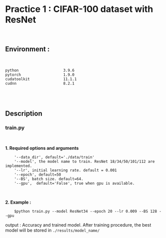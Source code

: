 # Practice 1 : CIFAR-100 dataset with ResNet
<br/>

## Environment : 
<br/>

    python                    3.9.6
    pytorch                   1.9.0
    cudatoolkit               11.1.1
    cudnn                     8.2.1

<br/>
<br/>

## Description

### train.py
<br/>

**1. Required options and arguments**<br/> 

        '--data_dir', default='./data/train'
        '--model', the model name to train. ResNet 18/34/50/101/112 are implemented.
        '--lr', initial learning rate. default = 0.001
        '--epoch', default=50
        '--BS', batch size. default=64.
        '--gpu',  default='False', true when gpu is available.
        
<br>

**2. Example :**
<br>

        $python train.py --model ResNet34 --epoch 20 --lr 0.009 --BS 128 --gpu
        
output : Accuracy and trained model. After training procedure, the best model will be stored in <code>./results/model_name/</code>
